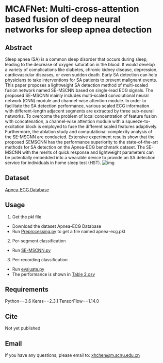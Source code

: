 # MCAFNet: Multi-cross-attention based fusion of deep neural networks for sleep apnea detection

## Abstract
Sleep apnea (SA) is a common sleep disorder that occurs during sleep, leading to the decrease of oxygen saturation in the blood. It would develop a variety of complications like diabetes, chronic kidney disease, depression, cardiovascular diseases, or even sudden death. Early SA detection can help physicians to take interventions for SA patients to prevent malignant events. This paper proposes a lightweight SA detection method of multi-scaled fusion network named SE-MSCNN based on single-lead ECG signals. The proposed SE-MSCNN mainly includes multi-scaled convolutional neural network (CNN) module and channel-wise attention module. In order to facilitate the SA detection performance, various scaled ECG information with different-length adjacent segments are extracted by three sub-neural networks. To overcome the problem of local concentration of feature fusion with concatenation, a channel-wise attention module with a squeeze-to-excitation block is employed to fuse the different scaled features adaptively. Furthermore, the ablation study and computational complexity analysis of the SE-MSCNN are conducted. Extensive experiment results show that the proposed SEMSCNN has the performance superiority to the state-of-the-art methods for SA detection on the Apnea-ECG benchmark dataset. The SE-MSCNN with the merits of quick response and lightweight parameters can be potentially embedded into a wearable device to provide an SA detection service for individuals in home sleep test (HST).
![img](https://github.com/Bettycxh/SE-MSCNN-A-Lightweight-Multi-scaled-Fusion-Network-for-Sleep-Apnea-Detection-Using-Single-Lead-ECG-/blob/main/pic/model.png)


## Dataset
[Apnea-ECG Database](https://physionet.org/content/apnea-ecg/1.0.0/)

## Usage

1. Get the pkl file
- Download the dataset Apnea-ECG Database
- Run [Preprocessing.py](https://github.com/Bettycxh/SE-MSCNN-A-Lightweight-Multi-scaled-Fusion-Network-for-Sleep-Apnea-Detection-Using-ECG-Signals/blob/main/Preprocessing.py) to get a file named apnea-ecg.pkl

2. Per-segment classification
- Run [SE-MSCNN.py](https://github.com/Bettycxh/SE-MSCNN-A-Lightweight-Multi-scaled-Fusion-Network-for-Sleep-Apnea-Detection-Using-ECG-Signals/blob/main/SE-MSCNN.py)

3. Per-recording classification  
- Run [evaluate.py](https://github.com/Bettycxh/SE-MSCNN-A-Lightweight-Multi-scaled-Fusion-Network-for-Sleep-Apnea-Detection-Using-ECG-Signals/blob/main/utils/code_for_calculating_per-recording/evaluate.py)
- The performance is shown in [Table 2.csv](https://github.com/Bettycxh/SE-MSCNN-A-Lightweight-Multi-scaled-Fusion-Network-for-Sleep-Apnea-Detection-Using-ECG-Signals/blob/main/utils/code_for_calculating_per-recording/output/Table%202.csv)


## Requirements
Python==3.6
Keras==2.3.1
TensorFlow==1.14.0


## Cite
Not yet published
<!-- If our work is helpful to you, please cite: -->

## Email
If you have any questions, please email to: [xhchen@m.scnu.edu.cn](mailto:xhchen@m.scnu.edu.cn)
